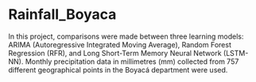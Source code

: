 # Rainfall_Boyaca
In this project, comparisons were made between three learning models: ARIMA (Autoregressive Integrated Moving Average), Random Forest Regression (RFR), and Long Short-Term Memory Neural Network (LSTM-NN). Monthly precipitation data in millimetres (mm) collected from 757 different geographical points in the Boyacá department were used. 
